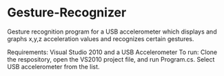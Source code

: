 # Gesture-Recognizer

Gesture recognition program for a USB accelerometer which displays and graphs x,y,z acceleration values and recognizes certain gestures.

Requirements: Visual Studio 2010 and a USB Accelerometer To run: Clone the respository, open the VS2010 project file, and run Program.cs. Select USB accelerometer from the list.
